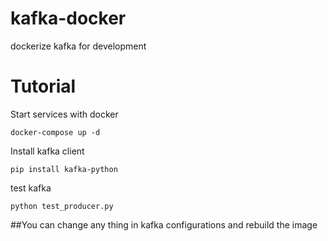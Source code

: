 # kafka-docker
dockerize kafka for development

# Tutorial

Start services with docker

`docker-compose up -d`

Install kafka client

`pip install kafka-python`

test kafka

`python test_producer.py`


##You can change any thing in kafka configurations and rebuild the image

